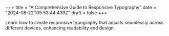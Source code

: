 +++
title = "A Comprehensive Guide to Responsive Typography"
date = "2024-08-22T05:53:44.439Z"
draft = false
+++

  Learn how to create responsive typography that adjusts seamlessly across different devices, enhancing readability and design.
        